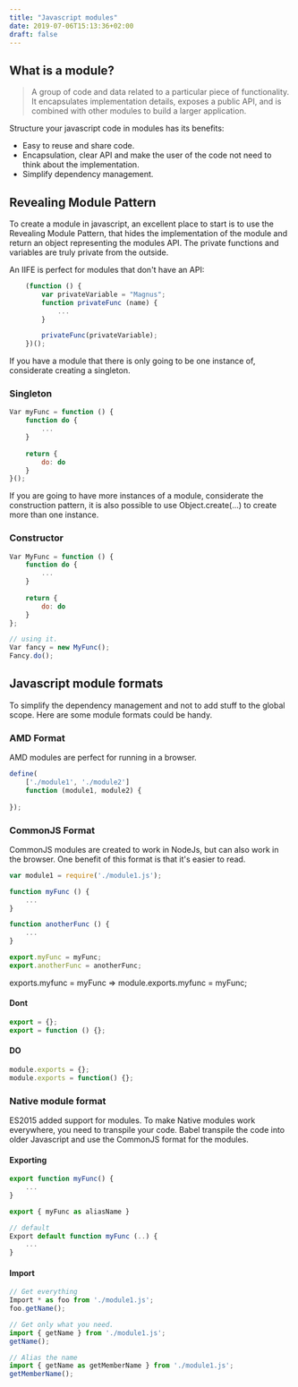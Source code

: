 ```yaml
---
title: "Javascript modules"
date: 2019-07-06T15:13:36+02:00
draft: false
---
```


## What is a module?

>A group of code and data related to a particular piece of functionality. It encapsulates implementation details, exposes a public API, and is combined with other modules to build a larger application.

Structure your javascript code in modules has its benefits:

* Easy to reuse and share code.
* Encapsulation, clear API and make the user of the code not need to think about the implementation.
* Simplify dependency management.

## Revealing Module Pattern
To create a module in javascript, an excellent place to start is to use the Revealing Module Pattern, that hides the implementation of the module and return an object representing the modules API. The private functions and variables are truly private from the outside.

An IIFE is perfect for modules that don't have an API:
```javascript
    (function () {
        var privateVariable = "Magnus";
        function privateFunc (name) {
            ...
        }

        privateFunc(privateVariable);
    })(); 
```

If you have a module that there is only going to be one instance of, considerate creating a singleton.

### Singleton
```javascript
Var myFunc = function () {
    function do {
        ...
    }
    
    return {
        do: do
    }    
}();
```

If you are going to have more instances of a module, considerate the construction pattern, it is also possible to use Object.create(...) to create more than one instance.

### Constructor
```javascript
Var MyFunc = function () {
    function do {
        ...
    }
    
    return {
        do: do
    }
};

// using it.
Var fancy = new MyFunc();
Fancy.do();
```

## Javascript module formats
To simplify the dependency management and not to add stuff to the global scope. Here are some module formats could be handy.

### AMD Format
AMD modules are perfect for running in a browser.

```javascript
define(
    ['./module1', './module2']
    function (module1, module2) {
    
});
```

### CommonJS Format
CommonJS modules are created to work in NodeJs, but can also work in the browser. One benefit of this format is that it's easier to read.

```javascript
var module1 = require('./module1.js');

function myFunc () {
    ...
}

function anotherFunc () {
    ...
}

export.myFunc = myFunc;
export.anotherFunc = anotherFunc;
```

exports.myfunc = myFunc => module.exports.myfunc = myFunc;

#### Dont

```javascript
export = {};
export = function () {};
```

#### DO
```javascript
module.exports = {};
module.exports = function() {};
```

### Native module format
ES2015 added support for modules. To make Native modules work everywhere, you need to transpile your code. Babel transpile the code into older Javascript and use the CommonJS format for the modules.

#### Exporting
```javascript
export function myFunc() {
    ...
}

export { myFunc as aliasName }

// default 
Export default function myFunc (..) {
    ...
}
```

#### Import
```javascript
// Get everything
Import * as foo from './module1.js';
foo.getName();

// Get only what you need.
import { getName } from './module1.js';
getName();

// Alias the name
import { getName as getMemberName } from './module1.js';
getMemberName();
```